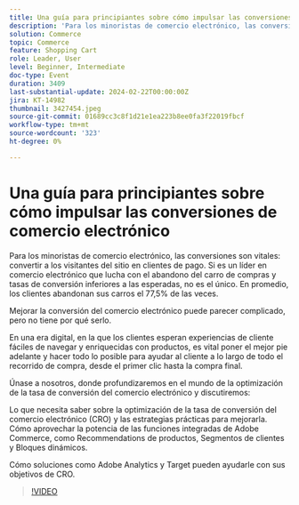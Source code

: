 ```yaml
---
title: Una guía para principiantes sobre cómo impulsar las conversiones de comercio electrónico
description: 'Para los minoristas de comercio electrónico, las conversiones son vitales: convertir a los visitantes del sitio en clientes de pago. Si es un líder en comercio electrónico que lucha con el abandono del carro de compras y tasas de conversión inferiores a las esperadas, no es el único. En promedio, los clientes abandonan sus carros el 77,5 % del tiempo.Mejorar la conversión del comercio electrónico puede parecer complicado, pero no tiene por qué serlo.En una era digital, en la que los clientes esperan experiencias de cliente fáciles de navegar y enriquecidas con productos, es vital poner el mejor pie adelante y hacer todo lo posible para apoyar al cliente a través de todo el recorrido de compra, desde su primer clic hasta su compra final.Únase a nosotros, donde nos sumergiremos en el mundo de la optimización de las tasas de conversión del comercio electrónico y discutiremos: Lo que necesita saber acerca de la optimización de las tasas de conversión del comercio electrónico (CRO) y Estrategias para mejorarlo.Cómo aprovechar la potencia de las funciones integradas de Adobe Commerce, como Product Recommendations, Segmentos del cliente y Bloques dinámicos.Cómo las soluciones como Adobe Analytics y Target pueden ayudarle con sus objetivos de CRO.'
solution: Commerce
topic: Commerce
feature: Shopping Cart
role: Leader, User
level: Beginner, Intermediate
doc-type: Event
duration: 3409
last-substantial-update: 2024-02-22T00:00:00Z
jira: KT-14982
thumbnail: 3427454.jpeg
source-git-commit: 01689cc3c8f1d21e1ea223b8ee0fa3f22019fbcf
workflow-type: tm+mt
source-wordcount: '323'
ht-degree: 0%

---
```



# Una guía para principiantes sobre cómo impulsar las conversiones de comercio electrónico

Para los minoristas de comercio electrónico, las conversiones son vitales: convertir a los visitantes del sitio en clientes de pago. Si es un líder en comercio electrónico que lucha con el abandono del carro de compras y tasas de conversión inferiores a las esperadas, no es el único. En promedio, los clientes abandonan sus carros el 77,5% de las veces.

Mejorar la conversión del comercio electrónico puede parecer complicado, pero no tiene por qué serlo.

En una era digital, en la que los clientes esperan experiencias de cliente fáciles de navegar y enriquecidas con productos, es vital poner el mejor pie adelante y hacer todo lo posible para ayudar al cliente a lo largo de todo el recorrido de compra, desde el primer clic hasta la compra final.

Únase a nosotros, donde profundizaremos en el mundo de la optimización de la tasa de conversión del comercio electrónico y discutiremos:

Lo que necesita saber sobre la optimización de la tasa de conversión del comercio electrónico (CRO) y las estrategias prácticas para mejorarla.
Cómo aprovechar la potencia de las funciones integradas de Adobe Commerce, como Recommendations de productos, Segmentos de clientes y Bloques dinámicos.

Cómo soluciones como Adobe Analytics y Target pueden ayudarle con sus objetivos de CRO.

>[!VIDEO](https://video.tv.adobe.com/v/3427454/?learn=on)
